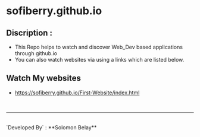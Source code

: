 # sofiberry.github.io


## Discription : 

- This Repo helps to watch and discover Web_Dev based applications through github.io 
- You can also watch websites via using a links which are listed below.

## Watch My websites

- https://sofiberry.github.io/First-Website/index.html
<br>
<hr>
<br>
`Developed By` : **Solomon Belay**
